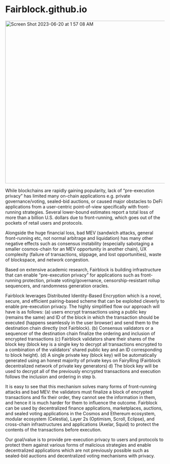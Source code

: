 



# Fairblock.github.io

<img width="512" alt="Screen Shot 2023-06-20 at 1 57 08 AM" src="https://github.com/Fairblock/FairBlock.github.io/assets/34263018/f92e8ad9-0e0b-4a19-8f08-0a2dd210e163">



While blockchains are rapidly gaining popularity, lack of “pre-execution privacy” has limited many on-chain applications e.g. private governance/voting, sealed-bid auctions, or caused major obstacles to DeFi applications from a user-centric point-of-view specifically with front-running strategies. Several lower-bound estimates report a total loss of more than a billion U.S. dollars due to front-running, which goes out of the pockets of retail users and protocols.

Alongside the huge financial loss, bad MEV (sandwich attacks, general front-running etc, not normal arbitrage and liquidation) has many other negative effects such as consensus instability (especially sabotaging a smaller cosmos-chain for an MEV opportunity in another chain), UX complexity (failure of transactions, slippage, and lost opportunities), waste of blockspace, and network congestion.

Based on extensive academic research, Fairblock is building infrastructure that can enable “pre-execution privacy” for applications such as front-running protection, private voting/governance, censorship-resistant rollup sequencers, and randomness generation oracles.

Fairblock leverages Distributed Identity-Based Encryption which is a novel, secure, and efficient pairing-based scheme that can be exploited cleverly to enable pre-execution privacy. The highly simplified flow our approach will have is as follows:
(a) users encrypt transactions using a public key (remains the same) and ID of the block in which the transaction should be executed (happens seamlessly in the user browser) and send them to the destination chain directly (not Fairblock).
(b) Consensus validators or a sequencer of the destination chain finalize the ordering and inclusion of encrypted transactions 
(c) Fairblock validators share their shares of the block key (block key is a single key to decrypt all transactions encrypted to a combination of the validators’ shared public key and an ID corresponding to block height).
(d) A single private key (block key) will be automatically generated using an honest majority of private keys on FairyRing (Fairblock decentralized network of private key generators)
d) The block key will be used to decrypt all of the previously encrypted transactions and execution follows the inclusion and ordering in step b.

It is easy to see that this mechanism solves many forms of front-running attacks and bad MEV: the validators must finalize a block of encrypted transactions and fix their order, they cannot see the information in them, and hence it is much harder for them to influence the outcome. Fairblock can be used by decentralized finance applications, marketplaces, auctions, and sealed voting applications in the Cosmos and Ethereum ecosystem, modular ecosystem (Celestia), Layer 2s (Optimism, Scroll, Eclipse), and cross-chain infrastructures and applications (Axelar, Squid) to protect the contents of the transactions before execution.

Our goal/value is to provide pre-execution privacy to users and protocols to protect them against various forms of malicious strategies and enable decentralized applications which are not previously possible such as sealed-bid auctions and decentralized voting mechanisms with privacy.

